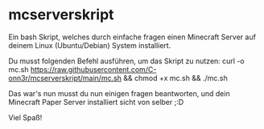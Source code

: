 # mcserverskript
Ein bash Skript, welches durch einfache fragen einen Minecraft Server auf deinem Linux (Ubuntu/Debian) System installiert.

Du musst folgenden Befehl ausführen, um das Skript zu nutzen: curl -o mc.sh https://raw.githubusercontent.com/C-onn3r/mcserverskript/main/mc.sh && chmod +x mc.sh && ./mc.sh


Das war's nun musst du nun einigen fragen beantworten, und dein Minecraft Paper Server installiert sicht von selber ;:D

Viel Spaß!
